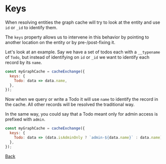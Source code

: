 # Keys

When resolving entities the graph cache will try to look at the entity
and use `id` or `_id` to identify them.

The `keys` property allows us to intervene in this behavior by pointing
to another location on the entity or by pre-/post-fixing it.

Let's look at an example. Say we have a set of todos each with a `__typename`
of `Todo`, but instead of identifying on `id` or `_id` we want to identify
each record by its `name`.

```js
const myGraphCache = cacheExchange({
  keys: {
    Todo: data => data.name,
  },
});
```

Now when we query or write a Todo it will use `name` to identify the record
in the cache. All other records will be resolved the traditional way.

In the same way, you could say that a Todo meant only for admin access is
prefixed with `admin`.

```js
const myGraphCache = cacheExchange({
  keys: {
    Todo: data => (data.isAdminOnly ? `admin-${data.name}` : data.name),
  },
});
```

[Back](../README.md)
